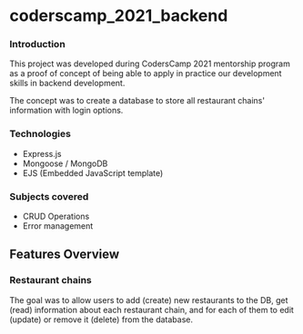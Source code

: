 # coderscamp_2021_backend

### Introduction

This project was developed during CodersCamp 2021 mentorship program as a proof of concept of being able to apply in practice our development skills in backend development.

The concept was to create a database to store all restaurant chains' information with login options.

### Technologies

- Express.js
- Mongoose / MongoDB
- EJS (Embedded JavaScript template)

### Subjects covered

- CRUD Operations
- Error management

## Features Overview

### Restaurant chains

The goal was to allow users to add (create) new restaurants to the DB, get (read) information about each restaurant chain, and for each of them to edit (update) or remove it (delete) from the database.
